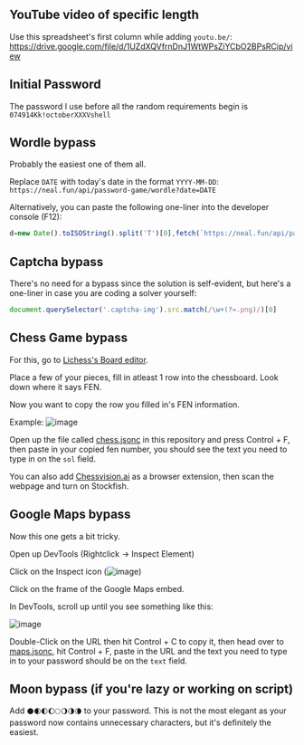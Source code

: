 ## YouTube video of specific length
Use this spreadsheet's first column while adding `youtu.be/`: https://drive.google.com/file/d/1UZdXQVfrnDnJ1WtWPsZiYCbO2BPsRCip/view

## Initial Password
The password I use before all the random requirements begin is `074914Kk!octoberXXXVshell`

## Wordle bypass
Probably the easiest one of them all.

Replace `DATE` with today's date in the format `YYYY-MM-DD`:
`https://neal.fun/api/password-game/wordle?date=DATE`

Alternatively, you can paste the following one-liner into the developer console (F12):
```js
d=new Date().toISOString().split('T')[0],fetch(`https://neal.fun/api/password-game/wordle?date=${d}`).then(r=>r.json()).then(d=>console.log(d.answer))
```

## Captcha bypass
There's no need for a bypass since the solution is self-evident, but here's a one-liner in case you are coding a solver yourself:
```js
document.querySelector('.captcha-img').src.match(/\w+(?=.png)/)[0]
```

## Chess Game bypass
For this, go to [Lichess's Board editor](https://lichess.org/editor).

Place a few of your pieces, fill in atleast 1 row into the chessboard.
Look down where it says FEN.

Now you want to copy the row you filled in's FEN information.

Example:
![image](https://github.com/pog5/nealpasswordgame/assets/62222436/3818af43-7eee-4e0c-8d2d-6b1a9c14ff9b)

Open up the file called [chess.jsonc](chess.jsonc) in this repository and press Control + F, then paste in your copied fen number, you should see the text you need to type in on the `sol` field.

You can also add [Chessvision.ai](https://chessvision.ai/) as a browser extension, then scan the webpage and turn on Stockfish.

## Google Maps bypass
Now this one gets a bit tricky.

Open up DevTools (Rightclick -> Inspect Element)

Click on the Inspect icon (![image](https://github.com/pog5/nealpasswordgame/assets/62222436/d078e662-a33b-4e42-8fb9-01216bce4e91))

Click on the frame of the Google Maps embed.

In DevTools, scroll up until you see something like this:

![image](https://github.com/pog5/nealpasswordgame/assets/62222436/0d842614-7f93-4c4b-8d94-eefdd10d9e48)

Double-Click on the URL then hit Control + C to copy it, then head over to [maps.jsonc](maps.jsonc), hit Control + F, paste in the URL and the text you need to type in to your password should be on the `text` field.

## Moon bypass (if you're lazy or working on script)
Add `🌑🌒🌓🌔🌕🌖🌗🌘` to your password. This is not the most elegant as your password now contains unnecessary characters, but it's definitely the easiest.
